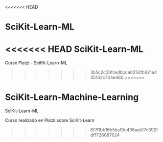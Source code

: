 <<<<<<< HEAD
# SciKit-Learn-ML
<<<<<<< HEAD
SciKit-Learn-ML
=======
Curso Platzi - SciKit-Learn-ML 
>>>>>>> 3b5c2c36fcedbcca035dfb621a445132c704e460
=======
# SciKit-Learn-Machine-Learning
SciKit-Learn-ML

Curso realizado en Platzi sobre SciKit-Learn
>>>>>>> 8091bb16b5ba10c436aab17c392fdf1726687024
